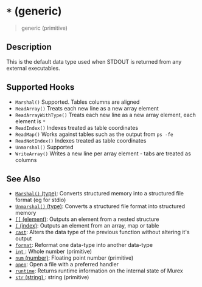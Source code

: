 # `*` (generic)

> generic (primitive)

## Description

This is the default data type used when STDOUT is returned from any external
executables.

## Supported Hooks

- `Marshal()`
  Supported. Tables columns are aligned
- `ReadArray()`
  Treats each new line as a new array element
- `ReadArrayWithType()`
  Treats each new line as a new array element, each element is `*`
- `ReadIndex()`
  Indexes treated as table coordinates
- `ReadMap()`
  Works against tables such as the output from `ps -fe`
- `ReadNotIndex()`
  Indexes treated as table coordinates
- `Unmarshal()`
  Supported
- `WriteArray()`
  Writes a new line per array element - tabs are treated as columns

## See Also

- [`Marshal()` (type)](/apis/Marshal.md):
  Converts structured memory into a structured file format (eg for stdio)
- [`Unmarshal()` (type)](/apis/Unmarshal.md):
  Converts a structured file format into structured memory
- [`[[` (element)](/commands/element.md):
  Outputs an element from a nested structure
- [`[` (index)](/commands/index2.md):
  Outputs an element from an array, map or table
- [`cast`](/commands/cast.md):
  Alters the data type of the previous function without altering it's output
- [`format`](/commands/format.md):
  Reformat one data-type into another data-type
- [`int` ](/types/int.md):
  Whole number (primitive)
- [`num` (number)](/types/num.md):
  Floating point number (primitive)
- [`open`](/commands/open.md):
  Open a file with a preferred handler
- [`runtime`](/commands/runtime.md):
  Returns runtime information on the internal state of Murex
- [`str` (string) ](/types/str.md):
  string (primitive)
